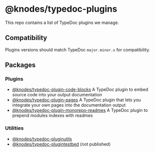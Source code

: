 # @knodes/typedoc-plugins

This repo contains a list of TypeDoc plugins we manage.

## Compatibility

Plugins versions should match TypeDoc `major.minor.x` for compatibility.

## Packages

### Plugins

* [@knodes/typedoc-plugin-code-blocks](./packages/plugin-code-blocks/)
  A TypeDoc plugin to embed source code into your output documentation
* [@knodes/typedoc-plugin-pages](./packages/plugin-pages/)
  A TypeDoc plugin that lets you integrate your own pages into the documentation output
* [@knodes/typedoc-plugin-monorepo-readmes](./packages/plugin-monorepo-readmes/)
  A TypeDoc plugin to prepend modules indexes with readmes

### Utilities

* [@knodes/typedoc-pluginutils](./packages/pluginutils/)
* [@knodes/typedoc-plugintestbed](./packages/plugintestbed/) (not published)

